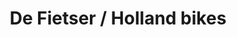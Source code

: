 ---
title: "De Fietser / Holland bikes"
url: /la-garenne-colombes/de-fietser-holland-bikes/
shop: Fahrrad
---